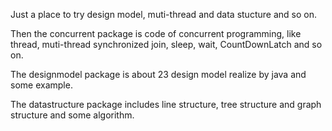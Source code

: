 Just a place to try design model, muti-thread and data stucture and so on.

Then the concurrent package is code of concurrent programming, like thread, muti-thread synchronized join, sleep, wait, CountDownLatch and so on.

The designmodel package is about 23 design model realize by java and some example.

The datastructure package includes line structure, tree structure and graph structure and some algorithm.
